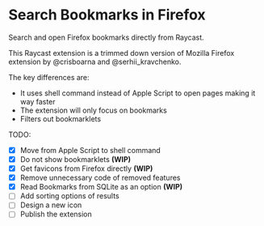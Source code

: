 # Search Bookmarks in Firefox

Search and open Firefox bookmarks directly from Raycast.

This Raycast extension is a trimmed down version of Mozilla Firefox extension by @crisboarna and @serhii_kravchenko.

The key differences are:

- It uses shell command instead of Apple Script to open pages making it way faster
- The extension will only focus on bookmarks
- Filters out bookmarklets

TODO:

- [x] Move from Apple Script to shell command
- [x] Do not show bookmarklets **(WIP)**
- [x] Get favicons from Firefox directly **(WIP)**
- [x] Remove unnecessary code of removed features
- [x] Read Bookmarks from SQLite as an option **(WIP)**
- [ ] Add sorting options of results
- [ ] Design a new icon
- [ ] Publish the extension
